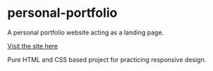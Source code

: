 # personal-portfolio

A personal portfolio website acting as a landing page.

[Visit the site here](https://ashish-krishna-k.github.io/personal-portfolio/)

Pure HTML and CSS based project for practicing responsive design.
